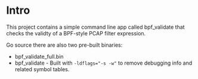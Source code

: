 # Intro
This project contains a simple command line app called bpf_validate that checks the validty of a BPF-style PCAP filter expression.  

Go source there are also two pre-built binaries:

* bpf_validate_full.bin
* bpf_validate - Built with `-ldflags="-s -w"` to remove debugging info and related symbol tables. 

